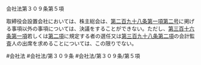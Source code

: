 会社法第３０９条第５項

取締役会設置会社においては、株主総会は、[第二百九十八条第一項第二号](会社法＿＿＿＿第２９８条第１項第２号)に掲げる事項以外の事項については、決議をすることができない。ただし、[第三百十六条第一項](会社法＿＿＿＿第３１６条第１項)若しくは[第二項](会社法＿＿＿＿第３０９条第２項)に規定する者の選任又は[第三百九十八条第二項](会社法＿＿＿＿第３９８条第２項)の会計監査人の出席を求めることについては、この限りでない。

#会社法
#会社法/第３０９条
#会社法/第３０９条/第５項
